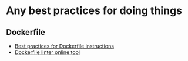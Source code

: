 # Any best practices for doing things
## Dockerfile
- [Best practices for Dockerfile instructions](https://docs.docker.com/develop/develop-images/instructions/)
- [Dockerfile linter online tool](https://hadolint.github.io/hadolint/)
